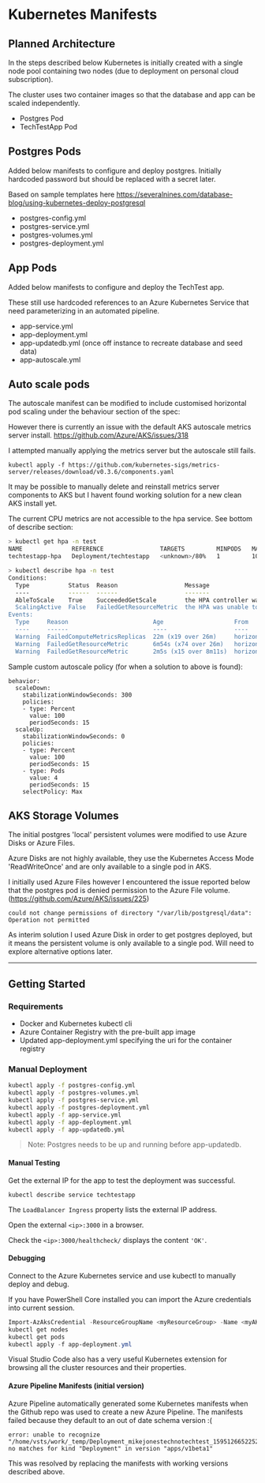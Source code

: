 # Kubernetes Manifests

## Planned Architecture

In the steps described below Kubernetes is initially created with a single node pool containing two nodes (due to deployment on personal cloud subscription).

The cluster uses two container images so that the database and app can be scaled independently.

- Postgres Pod
- TechTestApp Pod

## Postgres Pods

Added below manifests to configure and deploy postgres. Initially hardcoded password but should be replaced with a secret later.

Based on sample templates here https://severalnines.com/database-blog/using-kubernetes-deploy-postgresql

- postgres-config.yml
- postgres-service.yml
- postgres-volumes.yml
- postgres-deployment.yml

## App Pods

Added below manifests to configure and deploy the TechTest app.

These still use hardcoded references to an Azure Kubernetes Service that need parameterizing in an automated pipeline.

- app-service.yml
- app-deployment.yml
- app-updatedb.yml (once off instance to recreate database and seed data)
- app-autoscale.yml

## Auto scale pods

The autoscale manifest can be modified to include customised horizontal pod scaling under the behaviour section of the spec:

However there is currently an issue with the default AKS autoscale metrics server install.
https://github.com/Azure/AKS/issues/318

I attempted manually applying the metrics server but the autoscale still fails.

`kubectl apply -f https://github.com/kubernetes-sigs/metrics-server/releases/download/v0.3.6/components.yaml`

It may be possible to manually delete and reinstall metrics server components to AKS but I havent found working solution for a new clean AKS install yet.

The current CPU metrics are not accessible to the hpa service. See bottom of describe section:

``` bash
> kubectl get hpa -n test 
NAME              REFERENCE                TARGETS         MINPODS   MAXPODS   REPLICAS   AGE
techtestapp-hpa   Deployment/techtestapp   <unknown>/80%   1         10        3          23m

> kubectl describe hpa -n test
Conditions:
  Type           Status  Reason                   Message
  ----           ------  ------                   -------
  AbleToScale    True    SucceededGetScale        the HPA controller was able to get the target's current scale
  ScalingActive  False   FailedGetResourceMetric  the HPA was unable to compute the replica count: unable to get metrics for resource cpu: no metrics returned from resource metrics API
Events:
  Type     Reason                        Age                    From                       Message
  ----     ------                        ----                   ----                       -------
  Warning  FailedComputeMetricsReplicas  22m (x19 over 26m)     horizontal-pod-autoscaler  invalid metrics (1 invalid out of 1), first error is: failed to get cpu utilization: missing request for cpu
  Warning  FailedGetResourceMetric       6m54s (x74 over 26m)   horizontal-pod-autoscaler  missing request for cpu
  Warning  FailedGetResourceMetric       2m5s (x15 over 8m11s)  horizontal-pod-autoscaler  unable to get metrics for resource cpu: no metrics returned from resource metrics API
```

Sample custom autoscale policy (for when a solution to above is found):

```
behavior:
  scaleDown:
    stabilizationWindowSeconds: 300
    policies:
    - type: Percent
      value: 100
      periodSeconds: 15
  scaleUp:
    stabilizationWindowSeconds: 0
    policies:
    - type: Percent
      value: 100
      periodSeconds: 15
    - type: Pods
      value: 4
      periodSeconds: 15
    selectPolicy: Max
```    

## AKS Storage Volumes

The initial postgres 'local' persistent volumes were modified to use Azure Disks or Azure Files. 

Azure Disks are not highly available, they use the Kubernetes Access Mode 'ReadWriteOnce' and are only available to a single pod in AKS. 

I initially used Azure Files however I encountered the issue reported below that the postgres pod is denied permission to the Azure File volume.
 (https://github.com/Azure/AKS/issues/225)

 ```
 could not change permissions of directory "/var/lib/postgresql/data": Operation not permitted
 ```

As interim solution I used Azure Disk in order to get postgres deployed, but it means the persistent volume is only available to a single pod. Will need to explore alternative options later.

---

## Getting Started

### Requirements

- Docker and Kubernetes kubectl cli
- Azure Container Registry with the pre-built app image
- Updated app-deployment.yml specifying the uri for the container registry

### Manual Deployment

``` bash
kubectl apply -f postgres-config.yml
kubectl apply -f postgres-volumes.yml
kubectl apply -f postgres-service.yml
kubectl apply -f postgres-deployment.yml
kubectl apply -f app-service.yml
kubectl apply -f app-deployment.yml
kubectl apply -f app-updatedb.yml
```

> Note: Postgres needs to be up and running before app-updatedb.

#### Manual Testing

Get the external IP for the app to test the deployment was successful.

```
kubectl describe service techtestapp
```

The `LoadBalancer Ingress` property lists the external IP address.

Open the external `<ip>:3000` in a browser. 

Check the `<ip>:3000/healthcheck/` displays the content `'OK'`.

#### Debugging

Connect to the Azure Kubernetes service and use kubectl to manually deploy and debug.

If you have PowerShell Core installed you can import the Azure credentials into current session.

``` PowerShell
Import-AzAksCredential -ResourceGroupName <myResourceGroup> -Name <myAKSCluster>
kubectl get nodes
kubectl get pods
kubectl apply -f app-deployment.yml
```

Visual Studio Code also has a very useful Kubernetes extension for browsing all the cluster resources and their properties.

#### Azure Pipeline Manifests (initial version)

Azure Pipeline automatically generated some Kubernetes manifests when the Github repo was used to create a new Azure Pipeline. The manifests failed because they default to an out of date schema version :(

```
error: unable to recognize "/home/vsts/work/_temp/Deployment_mikejonestechnotechtest_1595126652252": no matches for kind "Deployment" in version "apps/v1beta1"
```

This was resolved by replacing the manifests with working versions described above.